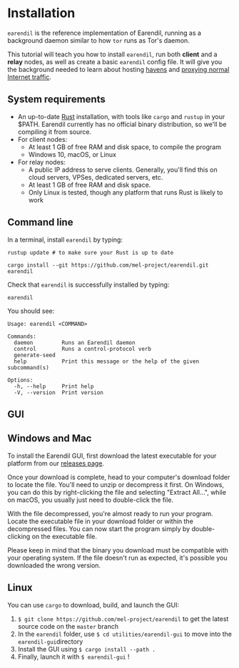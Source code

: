# Installation

`earendil` is the reference implementation of Earendil, running as a background daemon similar to how `tor` runs as Tor's daemon.

This tutorial will teach you how to install `earendil`, run both **client** and a **relay** nodes, as well as create a basic `earendil` config file. It will give you the background needed to learn about hosting [havens](../using-havens.md) and [proxying normal Internet traffic](../browsing-web.md).

## System requirements

* An up-to-date [Rust](https://www.rust-lang.org/tools/install) installation, with tools like `cargo` and `rustup` in your $PATH. Earendil currently has no official binary distribution, so we'll be compiling it from source.
* For client nodes:
  * At least 1 GB of free RAM and disk space, to compile the program
  * Windows 10, macOS, or Linux
* For relay nodes:
  * A public IP address to serve clients. Generally, you'll find this on cloud servers, VPSes, dedicated servers, etc.
  * At least 1 GB of free RAM and disk space.
  * Only Linux is tested, though any platform that runs Rust is likely to work


## Command line

In a terminal, install `earendil` by typing:

```shell-session
rustup update # to make sure your Rust is up to date
```

```shell-session
cargo install --git https://github.com/mel-project/earendil.git earendil
```

Check that `earendil` is successfully installed by typing:

```shell-session
earendil
```

You should see:

```shell-session
Usage: earendil <COMMAND>

Commands:
  daemon         Runs an Earendil daemon
  control        Runs a control-protocol verb
  generate-seed
  help           Print this message or the help of the given subcommand(s)

Options:
  -h, --help     Print help
  -V, --version  Print version
```

## GUI
## Windows and Mac

To install the Earendil GUI, first download the latest executable for your platform from our [releases page](https://github.com/mel-project/earendil/releases).

Once your download is complete, head to your computer's download folder to locate the file. You'll need to unzip or decompress it first. On Windows, you can do this by right-clicking the file and selecting "Extract All...", while on macOS, you usually just need to double-click the file.

With the file decompressed, you're almost ready to run your program. Locate the executable file in your download folder or within the decompressed files. You can now start the program simply by double-clicking on the executable file.

Please keep in mind that the binary you download must be compatible with your operating system. If the file doesn't run as expected, it's possible you downloaded the wrong version.

## Linux

You can use `cargo` to download, build, and launch the GUI:

1. `$ git clone https://github.com/mel-project/earendil` to get the latest source code on the `master` branch
2. In the `earendil` folder, use `$ cd utilities/earendil-gui` to move into the `earendil-gui`directory
3. Install the GUI using `$ cargo install --path .`
4. Finally, launch it with `$ earendil-gui` !
